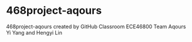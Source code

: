 # 468project-aqours
468project-aqours created by GitHub Classroom
ECE46800 Team Aqours
Yi Yang and Hengyi Lin
